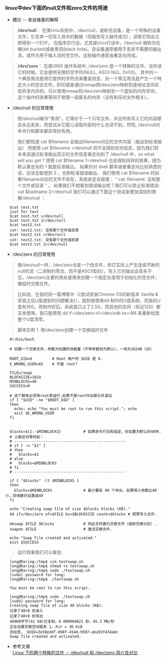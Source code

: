 ### linux中dev下面的null文件和zero文件的用途
- 概论 -- 来自维基的解释  

> **/dev/null**： 在类Unix系统中，/dev/null，或称空设备，是一个特殊的设备文件，它丢弃一切写入其中的数据（但报告写入操作成功），读取它则会立即得到一个EOF。
在程序员行话，尤其是Unix行话中，/dev/null 被称为位桶(bit bucket)或者黑洞(black hole)。空设备通常被用于丢弃不需要的输出流，或作为用于输入流的空文件。这些操作通常由重定向完成。


> **/dev/zero**： 在类UNIX 操作系统中, /dev/zero 是一个特殊的文件，当你读它的时候，它会提供无限的空字符(NULL, ASCII NUL, 0x00)。
其中的一个典型用法是用它提供的字符流来覆盖信息，另一个常见用法是产生一个特定大小的空白文件。BSD就是通过mmap把/dev/zero映射到虚地址空间实现共享内存的。可以使用mmap将/dev/zero映射到一个虚拟的内存空间，这个操作的效果等同于使用一段匿名的内存（没有和任何文件相关）。

- /dev/null 的日常使用  

> 把/dev/null看作"黑洞"。它等价于一个只写文件，并且所有写入它的内容都会永远丢失，而尝试从它那儿读取内容则什么也读不到。然而, /dev/null对命令行和脚本都非常的有用。

>我们都知道  cat $filename  会输出filename对应的文件内容（输出到标准输出）
而使用         cat $filename >/dev/null 则不会得到任何信息，因为我们将本来该通过标准输出显示的文件信息重定向到了 /dev/null 中，so what will you get ?
使用  cat $filename 1>/dev/null 也会得到同样的效果，因为默认重定向的 1 就是标准输出。  如果你对 shell 脚本或者重定向比较熟悉的话，应该会联想到 2 ，也即标准错误输出。
我们使用 cat $filename  时如果filename对应的文件不存在，系统肯定会报错： “ cat: filename: 没有那个文件或目录 ” 。
如果我们不想看到错误输出呢？我们可以禁止标准错误:   cat $badname 2>/dev/null
我们可以通过下面这个测试来更加深刻的理解/dev/null ：
```shell
  $cat test.txt   
  just for test  
  $cat test.txt >/dev/null   
  $cat test.txt 1>/dev/null   
  $cat test2.txt   
  cat: test2.txt: 没有那个文件或目录  
  $cat test2.txt >/dev/null   
  cat: test2.txt: 没有那个文件或目录  
  $cat test2.txt 2>/dev/null   
```

- /dev/zero 的日常使用

> 像/dev/null一样，/dev/zero也是一个伪文件，但它实际上产生连续不断的null的流（二进制的零流，而不是ASCII型的）。写入它的输出会丢失不见，/dev/zero主要的用处是用来创建一个指定长度用于初始化的空文件，像临时交换文件。

> 比如说，在我的前一篇博客中（《尝试安装Chrome OS的新版本 Vanilla & 安装之后U盘遇到的问题解决》），提到我使用dd 制作的U盘系统，而我的U盘有16G，而制作好后，系统盘只占了2.5G，而其他的空间（将近12G）都无发使用。我只能使用  dd if=/dev/zero of=/dev/sdb bs=4M 来重新给我整个U盘清零。

> 脚本实例 1. 用/dev/zero创建一个交换临时文件  

```shell
  #!/bin/bash  

  # 创建一个交换文件，参数为创建的块数量（不带参数则为默认），一块为1024B（1K）  

  ROOT_UID=0         # Root 用户的 $UID 是 0.  
  E_WRONG_USER=65    # 不是 root?  

  FILE=/swap  
  BLOCKSIZE=1024  
  MINBLOCKS=40  
  SUCCESS=0  

  # 这个脚本必须用root来运行,如果不是root作出提示并退出  
  if [ "$UID" -ne "$ROOT_UID" ]  
  then  
    echo; echo "You must be root to run this script."; echo  
    exit $E_WRONG_USER  
  fi   


  blocks=${1:-$MINBLOCKS}          # 如果命令行没有指定，则设置为默认的40块.  
  # 上面这句等同如：  
  # --------------------------------------------------  
  # if [ -n "$1" ]  
  # then  
  #   blocks=$1  
  # else  
  #   blocks=$MINBLOCKS  
  # fi  
  # --------------------------------------------------  

  if [ "$blocks" -lt $MINBLOCKS ]  
  then  
    blocks=$MINBLOCKS              # 最少要有 40 个块长，如果带入参数比40小，将块数仍设置成40  
  fi   

  echo "Creating swap file of size $blocks blocks (KB)."  
  dd if=/dev/zero of=$FILE bs=$BLOCKSIZE count=$blocks # 把零写入文件.  

  mkswap $FILE $blocks             # 将此文件建为交换文件（或称交换分区）.  
  swapon $FILE                     # 激活交换文件.  

  echo "Swap file created and activated."  
  exit $SUCCESS   
```

>运行效果我们可以看到:

```shell
  long@Raring:/tmp$ vim testswap.sh  
  long@Raring:/tmp$ chmod +x testswap.sh             
  long@Raring:/tmp$ sudo ./testswap.sh             
  [sudo] password for long:    
  long@Raring:/tmp$ ./testswap.sh             

  You must be root to run this script.  

  long@Raring:/tmp$ sudo ./testswap.sh             
  [sudo] password for long:       
  Creating swap file of size 40 blocks (KB).  
  记录了40+0 的读入  
  记录了40+0 的写出  
  40960字节(41 kB)已复制，0.000904021 秒，45.3 MB/秒  
  正在设置交换空间版本 1，大小 = 36 KiB  
  无标签， UUID=3e59eddf-098f-454d-9507-aba55f434a8c  
  Swap file created and activated.   
```
- 参考文章  
 [Linux 下的两个特殊的文件 -- /dev/null 和 /dev/zero 简介及对比](http://blog.csdn.net/pi9nc/article/details/18257593)
